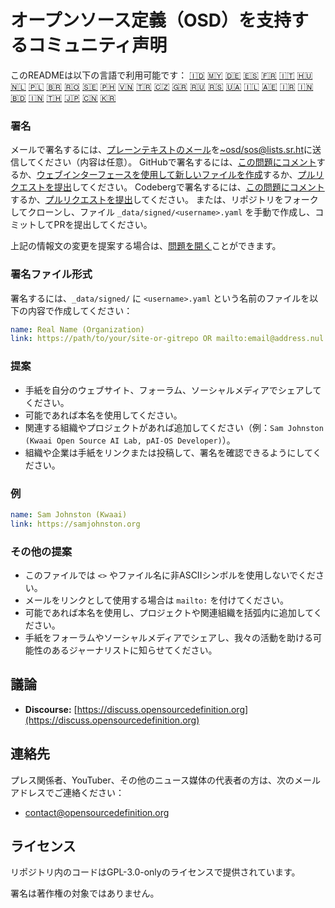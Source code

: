# オープンソース定義（OSD）を支持するコミュニティ声明

このREADMEは以下の言語で利用可能です：
[🇮🇩](README_ID.md)
[🇲🇾](README_MS.md)
[🇩🇪](README_DE.md)
[🇪🇸](README_ES.md)
[🇫🇷](README_FR.md)
[🇮🇹](README_IT.md)
[🇭🇺](README_HU.md)
[🇳🇱](README_NL.md)
[🇵🇱](README_PL.md)
[🇧🇷](README_PT-BR.md)
[🇷🇴](README_RO.md)
[🇸🇪](README_SV.md)
[🇵🇭](README_TL.md)
[🇻🇳](README_VI.md)
[🇹🇷](README_TR.md)
[🇨🇿](README_CS.md)
[🇬🇷](README_EL.md)
[🇷🇺](README_RU.md)
[🇷🇸](README_SR.md)
[🇺🇦](README_UK.md)
[🇮🇱](README_HE.md)
[🇦🇪](README_AR.md)
[🇮🇷](README_FA.md)
[🇮🇳](README_HI.md)
[🇧🇩](README_BN.md)
[🇮🇳](README_TA.md)
[🇹🇭](README_TH.md)
[🇯🇵](README_JA.md)
[🇨🇳](README_ZH-CN.md)
[🇰🇷](README_KO.md)

### 署名

メールで署名するには、[プレーンテキストのメール](https://useplaintext.email/)を[~osd/sos@lists.sr.ht](mailto:~osd/sos@lists.sr.ht)に送信してください（内容は任意）。
GitHubで署名するには、[この問題にコメント](https://github.com/OpenSourceDefinition/sos/issues/1)するか、[ウェブインターフェースを使用して新しいファイルを作成](https://github.com/OpenSourceDefinition/sos/new/main/_data/signed)するか、[プルリクエストを提出](https://github.com/OpenSourceDefinition/sos/pulls)してください。
Codebergで署名するには、[この問題にコメント](https://codeberg.org/osd/sos/issues/1)するか、[プルリクエストを提出](https://codeberg.org/osd/sos/pulls)してください。
または、リポジトリをフォークしてクローンし、ファイル `_data/signed/<username>.yaml` を手動で作成し、コミットしてPRを提出してください。

上記の情報文の変更を提案する場合は、[問題を開く](https://codeberg.org/osd/sos/issues)ことができます。

### 署名ファイル形式

署名するには、`_data/signed/` に `<username>.yaml` という名前のファイルを以下の内容で作成してください：

```yaml
name: Real Name (Organization)
link: https://path/to/your/site-or-gitrepo OR mailto:email@address.nul
```

### 提案

- 手紙を自分のウェブサイト、フォーラム、ソーシャルメディアでシェアしてください。
- 可能であれば本名を使用してください。
- 関連する組織やプロジェクトがあれば追加してください（例：`Sam Johnston (Kwaai Open Source AI Lab, pAI-OS Developer)`）。
- 組織や企業は手紙をリンクまたは投稿して、署名を確認できるようにしてください。

### 例

```yaml
name: Sam Johnston (Kwaai)
link: https://samjohnston.org
```

### その他の提案

- このファイルでは `<>` やファイル名に非ASCIIシンボルを使用しないでください。
- メールをリンクとして使用する場合は `mailto:` を付けてください。
- 可能であれば本名を使用し、プロジェクトや関連組織を括弧内に追加してください。
- 手紙をフォーラムやソーシャルメディアでシェアし、我々の活動を助ける可能性のあるジャーナリストに知らせてください。

## 議論

- **Discourse:** [https://discuss.opensourcedefinition.org](https://discuss.opensourcedefinition.org)

## 連絡先

プレス関係者、YouTuber、その他のニュース媒体の代表者の方は、次のメールアドレスでご連絡ください：
- [contact@opensourcedefinition.org](mailto:contact@opensourcedefinition.org)

## ライセンス

リポジトリ内のコードはGPL-3.0-onlyのライセンスで提供されています。

署名は著作権の対象ではありません。